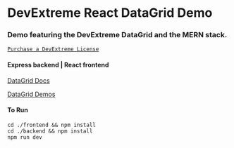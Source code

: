 # DevExtreme React DataGrid Demo

### Demo featuring the DevExtreme DataGrid and the MERN stack.

[`Purchase a DevExtreme License`](https://www.devexpress.com/buy/js/)

#### Express backend | React frontend

[DataGrid Docs](https://js.devexpress.com/React/Documentation/Guide/UI_Components/DataGrid/Getting_Started_with_DataGrid/)

[DataGrid Demos](https://js.devexpress.com/React/Demos/WidgetsGallery/Demo/DataGrid/Overview/MaterialBlueLight/)

#### To Run

```
cd ./frontend && npm install
cd ./backend && npm install
npm run dev
```
